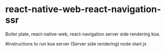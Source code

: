 # react-native-web-react-navigation-ssr
Boiler plate, react-native-web, react-navigation server side rendering koa.

#Instructions to run koa server (Server side rendering)
node start.js

